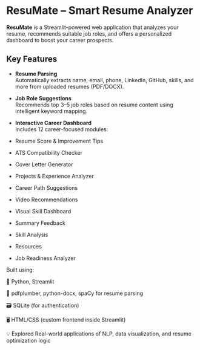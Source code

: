 #  ResuMate – Smart Resume Analyzer

**ResuMate** is a Streamlit-powered web application that analyzes your resume, recommends suitable job roles, and offers a personalized dashboard to boost your career prospects.



##  Key Features

-  **Resume Parsing**  
  Automatically extracts name, email, phone, LinkedIn, GitHub, skills, and more from uploaded resumes (PDF/DOCX).

-  **Job Role Suggestions**  
  Recommends top 3–5 job roles based on resume content using intelligent keyword mapping.

-  **Interactive Career Dashboard**  
  Includes 12 career-focused modules:
  - Resume Score & Improvement Tips
  - ATS Compatibility Checker
  - Cover Letter Generator
  - Projects & Experience Analyzer
  - Career Path Suggestions
  - Video Recommendations
  - Visual Skill Dashboard
  - Summary Feedback
  - Skill Analysis
  - Resources
  - Job Readiness Analyzer


 Built using:
   
🔧 Python, Streamlit

📄 pdfplumber, python-docx, spaCy for resume parsing

🗃️ SQLite (for authentication)

🖥️ HTML/CSS (custom frontend inside Streamlit)

💡 Explored Real-world applications of NLP, data visualization, and resume optimization logic

